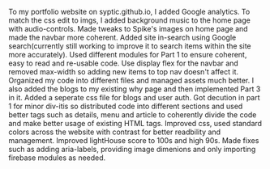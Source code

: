 To my portfolio website on syptic.github.io, I added Google analytics.
To match the css edit to imgs, I added background music to the home page with audio-controls.
Made tweaks to Spike's images on home page and made the navbar more coherent.
Added site in-search using Google search(currently still working to improve it to search items within the site more accurately).
Used different modules for Part 1 to ensure coherent, easy to read and re-usable code.
Use display flex for the navbar and removed max-width so adding new items to top nav doesn't affect it.
Organized my code into different files and managed assets much better.
I also added the blogs to my existing why page and then implemented Part 3 in it.
Added a seperate css file for blogs and user auth. 
Got decution in part 1 for minor div-itis so distributed code into different sections and used better tags such as details, menu and article to coherently divide the code and make better usage of existing HTML tags.
Improved css, used standard colors across the website with contrast for better readbility and management.
Improved lightHouse score to 100s and high 90s. Made fixes such as adding aria-labels, providing image dimenions and only importing firebase modules as needed.
